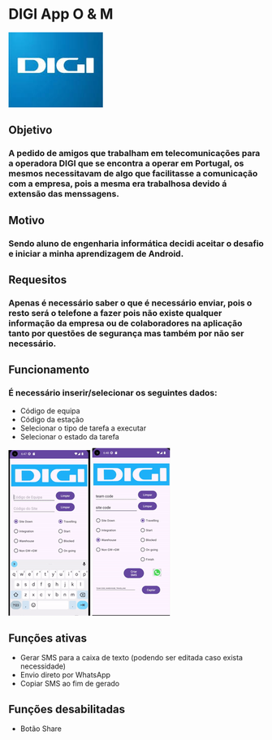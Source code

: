 # DIGI App O & M
![Carregando...](readmeFiles/digi_logo.jpeg)
## Objetivo
### A pedido de amigos que trabalham em telecomunicações para a operadora DIGI que se encontra a operar em Portugal, os mesmos necessitavam de algo que facilitasse a comunicação com a empresa, pois a mesma era trabalhosa devido á extensão das menssagens.

## Motivo
### Sendo aluno de engenharia informática decidi aceitar o desafio e iniciar a minha aprendizagem de Android.

## Requesitos
### Apenas é necessário saber o que é necessário enviar, pois o resto será o telefone a fazer pois não existe qualquer informação da empresa ou de colaboradores na aplicação tanto por questões de segurança mas também por não ser necessário.

## Funcionamento
### É necessário inserir/selecionar os seguintes dados:

* Código de equipa
* Código da estação
* Selecionar o tipo de tarefa a executar
* Selecionar o estado da tarefa

![Carregando...](readmeFiles/apresentation.gif) ![Carregando...](readmeFiles/apresentation2.gif)

## Funções ativas
 
* Gerar SMS para a caixa de texto (podendo ser editada caso exista necessidade)
* Envio direto por WhatsApp
* Copiar SMS ao fim de gerado

## Funções desabilitadas

* Botão Share
